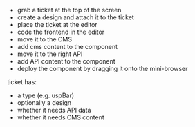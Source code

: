 - grab a ticket at the top of the screen
- create a design and attach it to the ticket
- place the ticket at the editor
- code the frontend in the editor
- move it to the CMS
- add cms content to the component
- move it to the right API
- add API content to the component
- deploy the component by dragging it onto the mini-browser

ticket has:

- a type (e.g. uspBar)
- optionally a design
- whether it needs API data
- whether it needs CMS content
